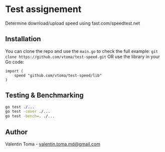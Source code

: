 # Test assignement 
Determine download/upload speed using fast.com/speedtest.net

## Installation
You can clone the repo and use the `main.go` to check the full example: `git clone https://github.com/vtoma/test-speed.git`
OR
use the library in your Go code:

```golang
import (
    speed "github.com/vtoma/test-speed/lib"
)
```

## Testing & Benchmarking
```bash
go test ./...
go test -cover ./...
go test -bench=. ./...
```

## Author
Valentin Toma - valentin.toma.md@gmail.com